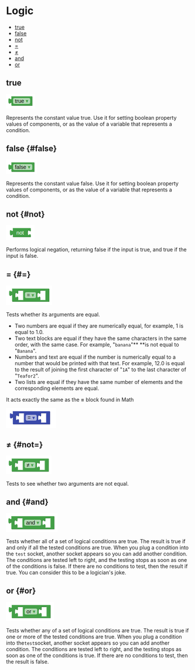 # Logic

* [true](logic.md#true)
* [false](logic.md#false)
* [not](logic.md#not)
* [=](logic.md#=)
* [≠](logic.md#not=)
* [and](logic.md#and)
* [or](logic.md#or)

## true

![](../.gitbook/assets/true.png)

Represents the constant value true. Use it for setting boolean property values of components, or as the value of a variable that represents a condition.

## false {#false}

![](../.gitbook/assets/false.png)

Represents the constant value false. Use it for setting boolean property values of components, or as the value of a variable that represents a condition.

## not {#not}

![](../.gitbook/assets/not.png)

Performs logical negation, returning false if the input is true, and true if the input is false.

## = {#=}

![](../.gitbook/assets/equals.png)

Tests whether its arguments are equal.

* Two numbers are equal if they are numerically equal, for example, 1 is equal to 1.0.
* Two text blocks are equal if they have the same characters in the same order, with the same case. For example, "`banana`"** **is not equal to "`Banana`".
* Numbers and text are equal if the number is numerically equal to a number that would be printed with that text. For example, 12.0 is equal to the result of joining the first character of "`1A`" to the last character of "`Teafor2`".
* Two lists are equal if they have the same number of elements and the corresponding elements are equal.

It acts exactly the same as the **=** block found in Math

![](../.gitbook/assets/equal.png)

## ≠ {#not=}

![](../.gitbook/assets/notequals.png)

Tests to see whether two arguments are not equal.

## and {#and}

![](../.gitbook/assets/and.png)

Tests whether all of a set of logical conditions are true. The result is true if and only if all the tested conditions are true. When you plug a condition into the `test` socket, another socket appears so you can add another condition. The conditions are tested left to right, and the testing stops as soon as one of the conditions is false. If there are no conditions to test, then the result if true. You can consider this to be a logician's joke.

## or {#or}

![](../.gitbook/assets/or.png)

Tests whether any of a set of logical conditions are true. The result is true if one or more of the tested conditions are true. When you plug a condition into the`test`socket, another socket appears so you can add another condition. The conditions are tested left to right, and the testing stops as soon as one of the conditions is true. If there are no conditions to test, then the result is false.

